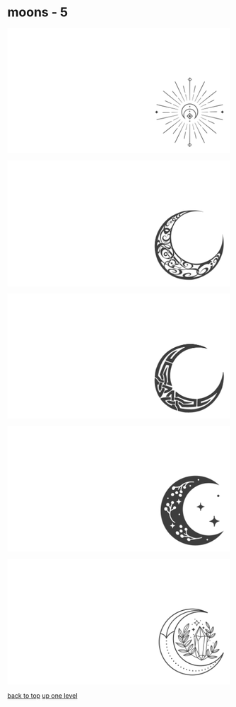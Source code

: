 # moons - 5
[![esoteric_moon_artstudiodesignsvg.png](/terminal/grey%20on%20alpha/little/moons/esoteric_moon_artstudiodesignsvg.png "esoteric_moon_artstudiodesignsvg.png")](/terminal/grey%20on%20alpha/little/moons/esoteric_moon_artstudiodesignsvg.png)

[![moon_1.png](/terminal/grey%20on%20alpha/little/moons/moon_1.png "moon_1.png")](/terminal/grey%20on%20alpha/little/moons/moon_1.png)

[![moon_2.png](/terminal/grey%20on%20alpha/little/moons/moon_2.png "moon_2.png")](/terminal/grey%20on%20alpha/little/moons/moon_2.png)

[![moon_buds_artstudiodesignsvg.png](/terminal/grey%20on%20alpha/little/moons/moon_buds_artstudiodesignsvg.png "moon_buds_artstudiodesignsvg.png")](/terminal/grey%20on%20alpha/little/moons/moon_buds_artstudiodesignsvg.png)

[![moon_crystals_artstudiodesignsvg.png](/terminal/grey%20on%20alpha/little/moons/moon_crystals_artstudiodesignsvg.png "moon_crystals_artstudiodesignsvg.png")](/terminal/grey%20on%20alpha/little/moons/moon_crystals_artstudiodesignsvg.png)



[back to top](#)
[up one level](/terminal/grey%20on%20alpha/little/README.MD)
